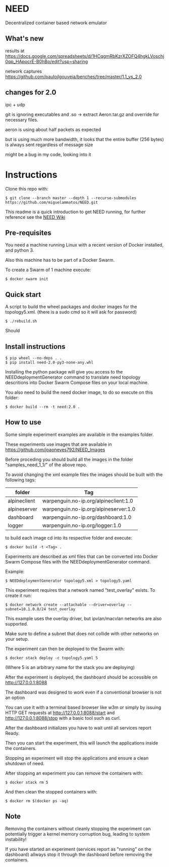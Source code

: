 # NEED
Decentralized container based network emulator


## What's new

results at https://docs.google.com/spreadsheets/d/1HCqgmRbKzrXZOFQ4hgkLVoschj0qp_HApocrE-B0hBo/edit?usp=sharing

network captures https://github.com/paulojlgouveia/benches/tree/master/1.1_vs_2.0



## changes for 2.0

ipc + udp

git is ignoring executables and .so -> extract Aeron.tar.gz and override for necessary files.


aeron is using about half packets as expected

but is using much more bandwidth, it looks that the entire buffer (256 bytes) is always sent regardless of message size

might be a bug in my code, looking into it




# Instructions 

Clone this repo with:
```
$ git clone --branch master --depth 1 --recurse-submodules https://github.com/miguelammatos/NEED.git
```

This readme is a quick introduction to get NEED running, for further reference see the [NEED Wiki](https://github.com/miguelammatos/NEED/wiki)

## Pre-requisites
You need a machine running Linux with a recent version of Docker installed, and python 3.

Also this machine has to be part of a Docker Swarm.

To create a Swarm of 1 machine execute:
```
$ docker swarm init
```

## Quick start

A script to build the wheel packages and docker images for the topology5.xml. 
(there is a sudo cmd so it will ask for password)
```
$ ./rebuild.sh
```

Should 

## Install instructions
```
$ pip wheel --no-deps . .
$ pip install need-2.0-py3-none-any.whl
```
Installing the python package will give you access to the NEEDdeploymentGenerator command to translate need topology descritions into Docker Swarm Compose files on your local machine.

You also need to build the need docker image, to do so execute on this folder:
```
$ docker build --rm -t need:2.0 .
```

## How to use
Some simple experiment examples are available in the examples folder.

These experiments use images that are available in https://github.com/joaoneves792/NEED_Images

Before proceding you should build all the images in the folder "samples_need_1_1/" of the above repo.

To avoid changing the xml example files the images should be built with the following tags:

|folder|Tag|
|------|---|
|alpineclient|  warpenguin.no-ip.org/alpineclient:1.0 |
|alpineserver|  warpenguin.no-ip.org/alpineserver:1.0 |
|dashboard|     warpenguin.no-ip.org/dashboard:1.0 |
|logger|        warpenguin.no-ip.org/logger:1.0 |

to build each image cd into its respective folder and execute:
```
$ docker build -t <Tag> .
```

Experiments are described as xml files that can be converted into Docker Swarm Compose files with the NEEDdeploymentGenerator command.

Example:
```
$ NEEDdeploymentGenerator topology5.xml > topology5.yaml
```

This experiment requires that a network named "test_overlay" exists.
To create it run:
```
$ docker network create --attachable --driver=overlay --subnet=10.1.0.0/24 test_overlay
```

This example uses the overlay driver, but ipvlan/macvlan networks are also supported.

Make sure to define a subnet that does not collide with other networks on your setup.


The experiment can then be deployed to the Swarm with:
```
$ docker stack deploy -c topology5.yaml 5
```

(Where 5 is an arbitrary name for the stack you are deploying)

After the experiment is deployed, the dashboard should be accessible on http://127.0.0.1:8088

The dashboard was designed to work even if a conventional browser is not an option

You can use it with a terminal based browser like w3m or simply by issuing HTTP GET requests at http://127.0.0.1:8088/start
and http://127.0.0.1:8088/stop with a basic tool such as curl.

After the dashboard initializes you have to wait until all services report Ready.

Then you can start the experiment, this will launch the applications inside the containers.

Stopping an experiment will stop the applications and ensure a clean shutdown of need.

After stopping an experiment you can remove the containers with:
```
$ docker stack rm 5
```

And then clean the stopped containers with:
```
$ docker rm $(docker ps -aq)
```

## Note
Removing the containers without cleanly stopping the experiment can potentially trigger a kernel memory corruption bug, leading to system instability!

If you have started an experiment (services report as "running" on the dashboard) allways stop it through the dashboard before removing the containers.


